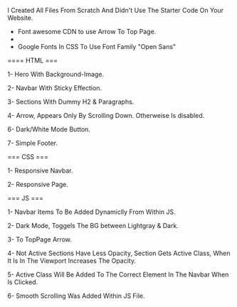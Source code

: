 I Created All Files From Scratch And Didn't Use The Starter Code On Your Website.

- Font awesome CDN to use Arrow To Top Page.
- 
- Google Fonts In CSS To Use Font Family "Open Sans"

==== HTML ===

1- Hero With Background-Image.

2- Navbar With Sticky Effection.

3- Sections With Dummy H2 & Paragraphs.

4- Arrow, Appears Only By Scrolling Down. Otherweise Is disabled.

6- Dark/White Mode Button.

7- Simple Footer.


=== CSS ===

1- Responsive Navbar.

2- Responsive Page.


=== JS ===

1- Navbar Items To Be Added Dynamiclly From Within JS.

2- Dark Mode, Toggels The BG between Lightgray & Dark.

3- To TopPage Arrow.

4- Not Active Sections Have Less Opacity, Section Gets Active Class, When It Is In The Viewport Increases The Opacity.

5- Active Class Will Be Added To The Correct Element In The Navbar When Is Clicked.

6- Smooth Scrolling Was Added Within JS File.
